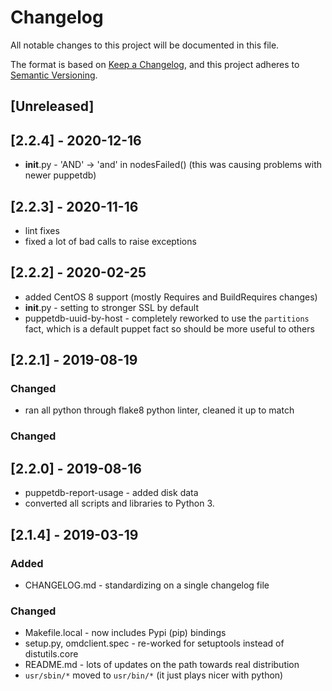 # Changelog

All notable changes to this project will be documented in this file.

The format is based on [Keep a
Changelog](https://keepachangelog.com/en/1.0.0/), and this project adheres
to [Semantic Versioning](https://semver.org/spec/v2.0.0.html).

## [Unreleased]

## [2.2.4] - 2020-12-16

* __init__.py - 'AND' -> 'and' in nodesFailed() (this was causing problems
  with newer puppetdb)

## [2.2.3] - 2020-11-16

* lint fixes
* fixed a lot of bad calls to raise exceptions

## [2.2.2] - 2020-02-25

* added CentOS 8 support (mostly Requires and BuildRequires changes)
* __init__.py - setting to stronger SSL by default
* puppetdb-uuid-by-host - completely reworked to use the `partitions`
  fact, which is a default puppet fact so should be more useful to others

## [2.2.1] - 2019-08-19

### Changed

* ran all python through flake8 python linter, cleaned it up to match

### Changed

## [2.2.0] - 2019-08-16

* puppetdb-report-usage - added disk data
* converted all scripts and libraries to Python 3.

## [2.1.4] - 2019-03-19

### Added

* CHANGELOG.md - standardizing on a single changelog file

### Changed

* Makefile.local - now includes Pypi (pip) bindings
* setup.py, omdclient.spec - re-worked for setuptools instead of distutils.core
* README.md - lots of updates on the path towards real distribution
* `usr/sbin/*` moved to `usr/bin/*` (it just plays nicer with python)

